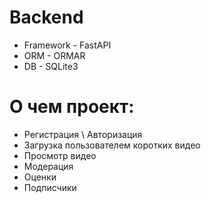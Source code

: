 # Backend
- Framework - FastAPI
- ORM - ORMAR
- DB - SQLite3

# О чем проект:
- Регистрация \ Авторизация
- Загрузка пользователем коротких видео
- Просмотр видео
- Модерация
- Оценки
- Подписчики
